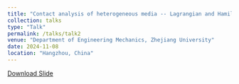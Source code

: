 ```yaml
---
title: "Contact analysis of heterogeneous media -- Lagrangian and Hamiltonian formulation (II)"
collection: talks
type: "Talk"
permalink: /talks/talk2
venue: "Department of Engineering Mechanics, Zhejiang University"
date: 2024-11-08
location: "Hangzhou, China"
---
```

[Download Slide](http://chainjackson.github.io/Chain.github.io/files/slide1.pdf)
